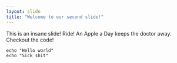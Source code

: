 ```yaml
---
layout: slide
title: "Welcome to our second slide!"
---
```

This is an insane slide! Ride!
An Apple a Day keeps the doctor away.
Checkout the code!
```
echo "Hello world"
echo "Sick shit"
```

